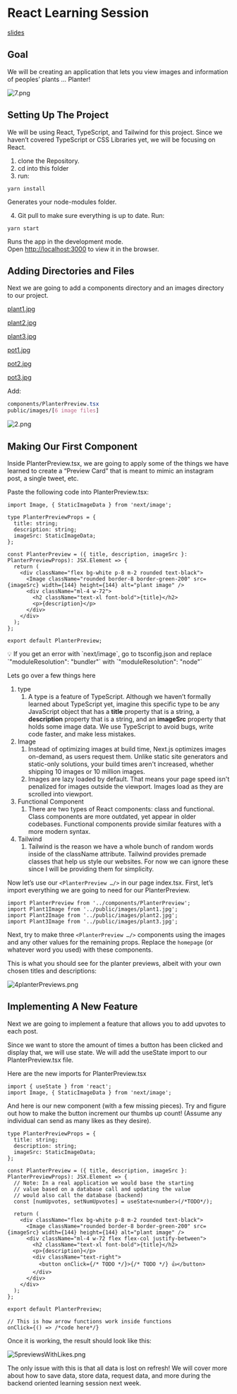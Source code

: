 # React Learning Session

[slides](https://docs.google.com/presentation/d/1-MEKlZrh_eoGq9g-TsfcXhUTHOzS_hTS1klIgAu5QiM/edit?usp=sharing)

## Goal

We will be creating an application that lets you view images and information of peoples’ plants … Planter!

![7.png](Fall%20%E2%80%9823%20React%20Tutorial%200301a3e466c24482b49959bd3a05a8e6/7.png)

## Setting Up The Project

We will be using React, TypeScript, and Tailwind for this project. Since we haven’t covered TypeScript or CSS Libraries yet, we will be focusing on React.

1. clone the Repository.
2. cd into this folder
3. run:

```
yarn install
```

Generates your node-modules folder.

4. Git pull to make sure everything is up to date. Run:

```
yarn start
```

Runs the app in the development mode.\
Open [http://localhost:3000](http://localhost:3000) to view it in the browser.

## Adding Directories and Files

Next we are going to add a components directory and an images directory to our project.

[plant1.jpg](Fall%20%E2%80%9823%20React%20Tutorial%200301a3e466c24482b49959bd3a05a8e6/plant1.jpg)

[plant2.jpg](Fall%20%E2%80%9823%20React%20Tutorial%200301a3e466c24482b49959bd3a05a8e6/plant2.jpg)

[plant3.jpg](Fall%20%E2%80%9823%20React%20Tutorial%200301a3e466c24482b49959bd3a05a8e6/plant3.jpg)

[pot1.jpg](Fall%20%E2%80%9823%20React%20Tutorial%200301a3e466c24482b49959bd3a05a8e6/pot1.jpg)

[pot2.jpg](Fall%20%E2%80%9823%20React%20Tutorial%200301a3e466c24482b49959bd3a05a8e6/pot2.jpg)

[pot3.jpg](Fall%20%E2%80%9823%20React%20Tutorial%200301a3e466c24482b49959bd3a05a8e6/pot3.jpg)

Add:

```css
components/PlanterPreview.tsx
public/images/[6 image files]
```

![2.png](Fall%20%E2%80%9823%20React%20Tutorial%200301a3e466c24482b49959bd3a05a8e6/2.png)

## Making Our First Component

Inside PlanterPreview.tsx, we are going to apply some of the things we have learned to create a “Preview Card” that is meant to mimic an instagram post, a single tweet, etc.

Paste the following code into PlanterPreview.tsx:

```tsx
import Image, { StaticImageData } from 'next/image';

type PlanterPreviewProps = {
  title: string;
  description: string;
  imageSrc: StaticImageData;
};

const PlanterPreview = ({ title, description, imageSrc }: PlanterPreviewProps): JSX.Element => {
  return (
    <div className="flex bg-white p-8 m-2 rounded text-black">
      <Image className="rounded border-8 border-green-200" src={imageSrc} width={144} height={144} alt="plant image" />
      <div className="ml-4 w-72">
        <h2 className="text-xl font-bold">{title}</h2>
        <p>{description}</p>
      </div>
    </div>
  );
};

export default PlanterPreview;
```

<aside>
💡 If you get an error with `next/image`, go to tsconfig.json and replace `"moduleResolution": "bundler"` with `"moduleResolution": "node"`

</aside>

Lets go over a few things here

1. type
   1. A type is a feature of TypeScript. Although we haven’t formally learned about TypeScript yet, imagine this specific type to be any JavaScript object that has a **title** property that is a string, a **description** property that is a string, and an **imageSrc** property that holds some image data. We use TypeScript to avoid bugs, write code faster, and make less mistakes.
2. Image
   1. Instead of optimizing images at build time, Next.js optimizes images on-demand, as users request them. Unlike static site generators and static-only solutions, your build times aren't increased, whether shipping 10 images or 10 million images.
   2. Images are lazy loaded by default. That means your page speed isn't penalized for images outside the viewport. Images load as they are scrolled into viewport.
3. Functional Component
   1. There are two types of React components: class and functional. Class components are more outdated, yet appear in older codebases. Functional components provide similar features with a more modern syntax.
4. Tailwind
   1. Tailwind is the reason we have a whole bunch of random words inside of the className attribute. Tailwind provides premade classes that help us style our websites. For now we can ignore these since I will be providing them for simplicity.

Now let’s use our `<PlanterPreview …/>` in our page index.tsx. First, let’s import everything we are going to need for our PlanterPreview.

```tsx
import PlanterPreview from '../components/PlanterPreview';
import Plant1Image from '../public/images/plant1.jpg';
import Plant2Image from '../public/images/plant2.jpg';
import Plant3Image from '../public/images/plant3.jpg';
```

Next, try to make three `<PlanterPreview …/>` components using the images and any other values for the remaining props. Replace the `homepage` (or whatever word you used) with these components.

This is what you should see for the planter previews, albeit with your own chosen titles and descriptions:

![4planterPreviews.png](Fall%20%E2%80%9823%20React%20Tutorial%200301a3e466c24482b49959bd3a05a8e6/4planterPreviews.png)

## Implementing A New Feature

Next we are going to implement a feature that allows you to add upvotes to each post.

Since we want to store the amount of times a button has been clicked and display that, we will use state. We will add the useState import to our PlanterPreview.tsx file.

Here are the new imports for PlanterPreview.tsx

```tsx
import { useState } from 'react';
import Image, { StaticImageData } from 'next/image';
```

And here is our new component (with a few missing pieces). Try and figure out how to make the button increment our thumbs up count! (Assume any individual can send as many likes as they desire).

```tsx
type PlanterPreviewProps = {
  title: string;
  description: string;
  imageSrc: StaticImageData;
};

const PlanterPreview = ({ title, description, imageSrc }: PlanterPreviewProps): JSX.Element => {
  // Note: In a real application we would base the starting
  // value based on a database call and updating the value
  // would also call the database (backend)
  const [numUpvotes, setNumUpvotes] = useState<number>(/*TODO*/);

  return (
    <div className="flex bg-white p-8 m-2 rounded text-black">
      <Image className="rounded border-8 border-green-200" src={imageSrc} width={144} height={144} alt="plant image" />
      <div className="ml-4 w-72 flex flex-col justify-between">
        <h2 className="text-xl font-bold">{title}</h2>
        <p>{description}</p>
        <div className="text-right">
          <button onClick={/* TODO */}>{/* TODO */} 👍</button>
        </div>
      </div>
    </div>
  );
};

export default PlanterPreview;
```

```tsx
// This is how arrow functions work inside functions
onClick={() => /*code here*/}
```

Once it is working, the result should look like this:

![5previewsWithLikes.png](Fall%20%E2%80%9823%20React%20Tutorial%200301a3e466c24482b49959bd3a05a8e6/5previewsWithLikes.png)

The only issue with this is that all data is lost on refresh! We will cover more about how to save data, store data, request data, and more during the backend oriented learning session next week.
